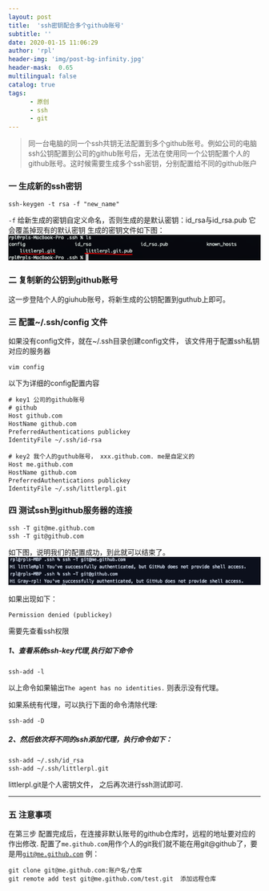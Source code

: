 ```yaml
---
layout: post
title:  'ssh密钥配合多个github账号'
subtitle: ''
date: 2020-01-15 11:06:29
author: 'rpl'
header-img: 'img/post-bg-infinity.jpg'
header-mask:  0.65
multilingual: false
catalog: true
tags:
      - 原创
      - ssh
      - git
---
```


> 同一台电脑的同一个ssh共钥无法配置到多个github账号。例如公司的电脑ssh公钥配置到公司的github账号后，无法在使用同一个公钥配置个人的github账号。这时候需要生成多个ssh密钥，分别配置给不同的github账户

### 一 生成新的ssh密钥

```shell
ssh-keygen -t rsa -f "new_name"
```

<code>-f</code> 给新生成的密钥自定义命名，否则生成的是默认密钥：id_rsa与id_rsa.pub 它会覆盖掉现有的默认密钥
生成的密钥文件如下图：
![密钥图1](/img/ssh-keygen-github/ssh-keygen-1.png)

### 二 复制新的公钥到github账号
这一步登陆个人的giuhub账号，将新生成的公钥配置到guthub上即可。

### 三 配置~/.ssh/config 文件
如果没有config文件，就在~/.ssh目录创建config文件， 该文件用于配置ssh私钥对应的服务器

```vim
vim config
```
以下为详细的config配置内容

```vim
# key1 公司的github账号
# github
Host github.com
HostName github.com
PreferredAuthentications publickey
IdentityFile ~/.ssh/id-rsa

# key2 我个人的guthub账号， xxx.github.com. me是自定义的
Host me.github.com
HostName github.com
PreferredAuthentications publickey
IdentityFile ~/.ssh/littlerpl.git
```

### 四 测试ssh到github服务器的连接

```shell
ssh -T git@me.github.com
ssh -T git@github.com 
```
如下图，说明我们的配置成功，到此就可以结束了。
![密钥图1](/img/ssh-keygen-github/ssh-T-2.png)

如果出现如下：
```shell
Permission denied (publickey)
```

需要先查看ssh权限
##### 1、查看系统ssh-key代理,执行如下命令
```shell
ssh-add -l
````
以上命令如果输出<code>The agent has no identities.</code> 则表示没有代理。

如果系统有代理，可以执行下面的命令清除代理:
```shell
ssh-add -D
```

##### 2、然后依次将不同的ssh添加代理，执行命令如下：
```shell
ssh-add ~/.ssh/id_rsa
ssh-add ~/.ssh/littlerpl.git 
```
littlerpl.git是个人密钥文件， 之后再次进行ssh测试即可.

---

### 五 注意事项
在第三步 配置完成后，在连接非默认账号的github仓库时，远程的地址要对应的作出修改.
配置了<code>me.github.com</code>用作个人的git我们就不能在用git@github了，要是用<code>git@me.github.com</code>
例：
```shell
git clone git@me.github.com:账户名/仓库  
git remote add test git@me.github.com/test.git  添加远程仓库
```

